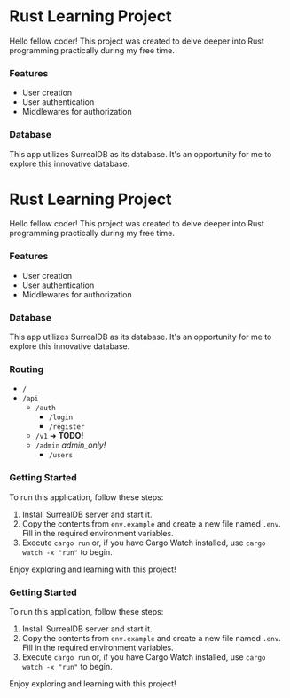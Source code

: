 # Rust Learning Project

Hello fellow coder! This project was created to delve deeper into Rust programming practically during my free time.

### Features
- User creation
- User authentication
- Middlewares for authorization

### Database
This app utilizes SurrealDB as its database. It's an opportunity for me to explore this innovative database.

# Rust Learning Project

Hello fellow coder! This project was created to delve deeper into Rust programming practically during my free time.

### Features
- User creation
- User authentication
- Middlewares for authorization

### Database
This app utilizes SurrealDB as its database. It's an opportunity for me to explore this innovative database.

### Routing
- `/` 
- `/api`
    - `/auth`
        - `/login`
        - `/register`
    - `/v1` ➜ **TODO!**
    - `/admin` *admin_only!*
        - `/users`

### Getting Started
To run this application, follow these steps:
1. Install SurrealDB server and start it.
2. Copy the contents from `env.example` and create a new file named `.env`. Fill in the required environment variables.
3. Execute `cargo run` or, if you have Cargo Watch installed, use `cargo watch -x "run"` to begin.

Enjoy exploring and learning with this project!


### Getting Started
To run this application, follow these steps:
1. Install SurrealDB server and start it.
2. Copy the contents from `env.example` and create a new file named `.env`. Fill in the required environment variables.
3. Execute `cargo run` or, if you have Cargo Watch installed, use `cargo watch -x "run"` to begin.

Enjoy exploring and learning with this project!

